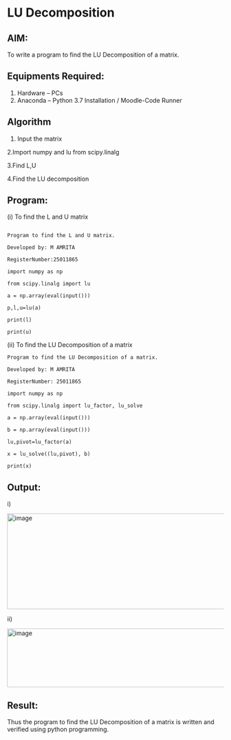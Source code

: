 # LU Decomposition 

## AIM:
To write a program to find the LU Decomposition of a matrix.

## Equipments Required:
1. Hardware – PCs
2. Anaconda – Python 3.7 Installation / Moodle-Code Runner

## Algorithm

1. Input the matrix

2.Import numpy and lu from scipy.linalg

3.Find L,U

4.Find the LU decomposition  
 
## Program:
(i) To find the L and U matrix
```

Program to find the L and U matrix.

Developed by: M AMRITA

RegisterNumber:25011865

import numpy as np

from scipy.linalg import lu

a = np.array(eval(input()))

p,l,u=lu(a)

print(l)

print(u)

```
(ii) To find the LU Decomposition of a matrix
```
Program to find the LU Decomposition of a matrix.

Developed by: M AMRITA

RegisterNumber: 25011865

import numpy as np

from scipy.linalg import lu_factor, lu_solve

a = np.array(eval(input()))

b = np.array(eval(input()))

lu,pivot=lu_factor(a)

x = lu_solve((lu,pivot), b)

print(x)

```

## Output:

i)

<img width="624" height="222" alt="image" src="https://github.com/user-attachments/assets/bce2efea-4076-442e-8fa1-7fc7322a73d5" />

ii)

<img width="613" height="136" alt="image" src="https://github.com/user-attachments/assets/ea9b2645-7325-42e0-91bd-d75ba3473928" />

## Result:

Thus the program to find the LU Decomposition of a matrix is written and verified using python programming.

